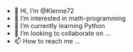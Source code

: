 - 👋 Hi, I’m @Klenne72
- 👀 I’m interested in math-programming
- 🌱 I’m currently learning Python
- 💞️ I’m looking to collaborate on ...
- 📫 How to reach me ...

<!---
Klenne72/Klenne72 is a ✨ special ✨ repository because its `README.md` (this file) appears on your GitHub profile.
You can click the Preview link to take a look at your changes.
--->
